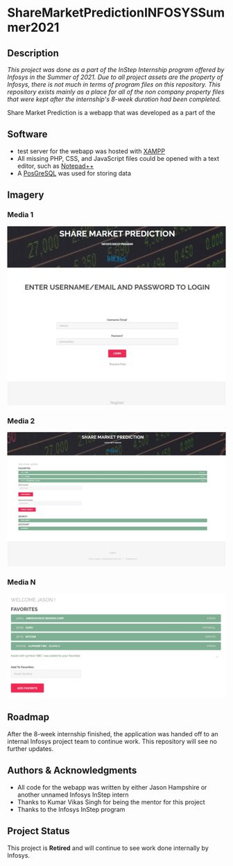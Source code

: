 # ShareMarketPredictionINFOSYSSummer2021

## Description

*This project was done as a part of the InStep Internship program offered by Infosys in the Summer of 2021. Due to all project assets are  the property of Infosys, there is not much in terms of program files on this repository. This repository exists mainly as a place for all of the non company property files that were kept after the internship's 8-week duration had been completed.*

Share Market Prediction is a webapp that was developed as a part of the

    
## Software

- test server for the webapp was hosted with [XAMPP](https://www.apachefriends.org/index.html)
- All missing PHP, CSS, and JavaScript files could be opened with a text editor, such as [Notepad++](https://notepad-plus-plus.org/downloads/)
- A [PosGreSQL](https://www.postgresql.org/) was used for storing data 

## Imagery

### Media 1 ###

![pageLogin](/images/pageLogin.png)

### Media 2 ###

![pageIndex](/images/pageIndex.png)

### Media N ###

![pageFavorites](/images/pageFavorites.png)

## Roadmap

After the 8-week internship finished, the application was handed off to an internal Infosys project team to continue work. This repository will see no further updates.

## Authors & Acknowledgments

- All code for the webapp was written by either Jason Hampshire or another unnamed Infosys InStep intern
- Thanks to Kumar Vikas Singh for being the mentor for this project
- Thanks to the Infosys InStep program

## Project Status

This project is **Retired** and will continue to see work done internally by Infosys.